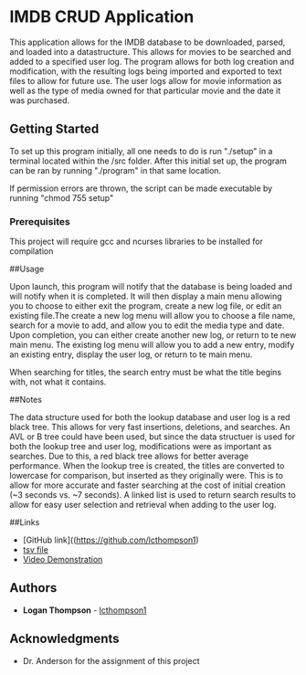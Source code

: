 # IMDB CRUD Application

This application allows for the IMDB database to be downloaded, parsed, and loaded into a datastructure. This allows for movies to be searched and added to a specified user log. The program allows for both log creation and modification, with the resulting logs being imported and exported to text files to allow for future use. The user logs allow for movie information as well as the type of media owned for that particular movie and the date it was purchased.

## Getting Started

To set up this program initially, all one needs to do is run "./setup" in a terminal located within the /src folder. After this initial set up, the program can be ran by running "./program" in that same location.

If permission errors are thrown, the script can be made executable by running "chmod 755 setup"

### Prerequisites

This project will require gcc and ncurses libraries to be installed for compilation

##Usage

Upon launch, this program will notify that the database is being loaded and will notify when it is completed. It will then display a main menu allowing you to choose to either exit the program, create a new log file, or edit an existing file.The create a new log menu will allow you to choose a file name, search for a movie to add, and allow you to edit the media type and date. Upon completion, you can either create another new log, or return to te new main menu. The existing log menu will allow you to add a new entry, modify an existing entry, display the user log, or return to te main menu.

When searching for titles, the search entry must be what the title begins with, not what it contains.


##Notes

The data structure used for both the lookup database and user log is a red black tree. This allows for very fast insertions, deletions, and searches. An AVL or B tree could have been used, but since the data structuer is used for both the lookup tree and user log, modifications were as important as searches. Due to this, a red black tree allows for better average performance. When the lookup tree is created, the titles are converted to lowercase for comparison, but inserted as they originally were. This is to allow for more accurate and faster searching at the cost of initial creation (~3 seconds vs. ~7 seconds). A linked list is used to return search results to allow for easy user selection and retrieval when adding to the user log.

##Links
* [GitHub link]((https://github.com/lcthompson1)
* [tsv file](https://datasets.imdbws.com/title.basics.tsv.gz)
* [Video Demonstration](https://youtu.be/ypVtPuY7TtU)

## Authors

* **Logan Thompson** - [lcthompson1](https://github.com/lcthompson1)

## Acknowledgments

* Dr. Anderson for the assignment of this project
